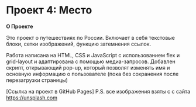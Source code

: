 # Проект 4: Место

**О Проекте**

Это проект о путешествиях по России. Включает в себя текстовые блоки, сетки изображений, функцию затемнения ссылок.

Работа написана на HTML, СSS и JavaScript с использованием flex и grid-layout и адаптирована с помощью медиа-запросов. Добавлен скрипт, открывающий pop-up, который позволят изменять имя и основную информацию о пользователе (пока без сохранения после перезагрузки страницы)

[Ссылка на проект в GitHub Pages]
P.S. все изображения взяты с  с сайта https://unsplash.com 

